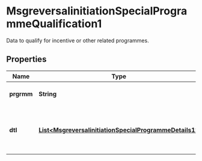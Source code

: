 

# MsgreversalinitiationSpecialProgrammeQualification1

Data to qualify for incentive or other related programmes.
## Properties

Name | Type | Description | Notes
------------ | ------------- | ------------- | -------------
**prgrmm** | **String** | Name of special programme. |  [optional]
**dtl** | [**List&lt;MsgreversalinitiationSpecialProgrammeDetails1&gt;**](MsgreversalinitiationSpecialProgrammeDetails1.md) | Name and value associated with a special programme. |  [optional]



